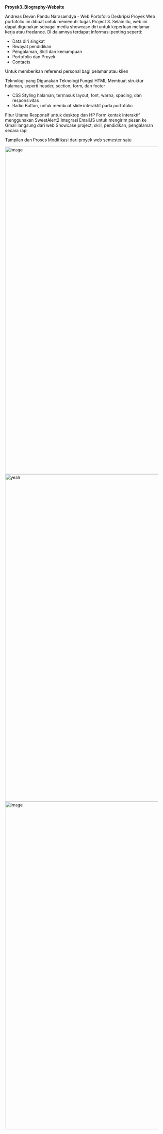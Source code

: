**Proyek3_Biography-Website**

Andreas Devan Pandu Narasamdya - Web Portofolio
Deskripsi Proyek
Web portofolio ini dibuat untuk memenuhi tugas Project 3. Selain itu, web ini dapat digunakan sebagai media showcase diri untuk keperluan melamar kerja atau freelance.
Di dalamnya terdapat informasi penting seperti:

- Data diri singkat
- Riwayat pendidikan
- Pengalaman, Skill dan kemampuan
- Portofolio dan Proyek
- Contacts

Untuk memberikan referensi personal bagi pelamar atau klien

Teknologi yang Digunakan
Teknologi	Fungsi
HTML	Membuat struktur halaman, seperti header, section, form, dan footer
- CSS	Styling halaman, termasuk layout, font, warna, spacing, dan responsivitas
- Radio Button, untuk membuat slide interaktif pada portofolio
  
Fitur Utama
Responsif untuk desktop dan HP
Form kontak interaktif menggunakan SweetAlert2
Integrasi EmailJS untuk mengirim pesan ke Gmail langsung dari web
Showcase project, skill, pendidikan, pengalaman secara rapi

Tampilan dan Proses Modifikasi dari proyek web semester satu

<img width="1920" height="1080" alt="image" src="https://github.com/user-attachments/assets/92100745-c7bc-4e7c-9a0c-28c4810c3123" />

<img width="1920" height="1080" alt="yeah" src="https://github.com/user-attachments/assets/16ee8e8c-a301-4013-a441-9d237739f0fe" />

<img width="1920" height="1080" alt="image" src="https://github.com/user-attachments/assets/1275fe92-6a48-4405-9379-5e3337068630" />



